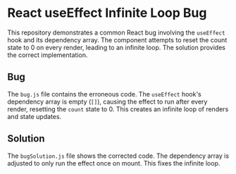 # React useEffect Infinite Loop Bug
This repository demonstrates a common React bug involving the `useEffect` hook and its dependency array.  The component attempts to reset the count state to 0 on every render, leading to an infinite loop.  The solution provides the correct implementation.

## Bug
The `bug.js` file contains the erroneous code. The `useEffect` hook's dependency array is empty (`[]`), causing the effect to run after every render, resetting the `count` state to 0. This creates an infinite loop of renders and state updates.

## Solution
The `bugSolution.js` file shows the corrected code.  The dependency array is adjusted to only run the effect once on mount.  This fixes the infinite loop.